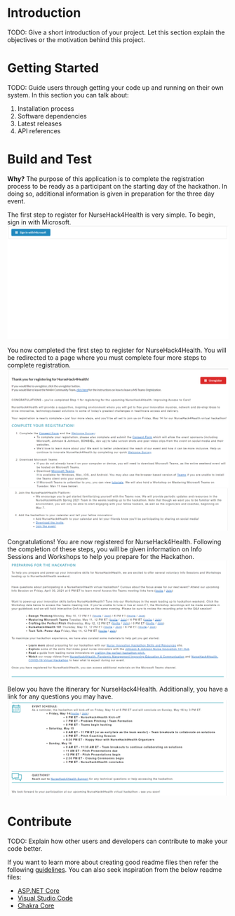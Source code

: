 # Introduction 
TODO: Give a short introduction of your project. Let this section explain the objectives or the motivation behind this project. 

# Getting Started
TODO: Guide users through getting your code up and running on their own system. In this section you can talk about:
1.	Installation process
2.	Software dependencies
3.	Latest releases
4.	API references

# Build and Test 
**Why?**
The purpose of this application is to complete the registration process to be ready as a participant on the starting day of the hackathon. In doing so, additional information is given in preparation for the three day event.


The first step to register for NurseHack4Health is very simple. To begin, sign in with Microsoft. 
![](images/RegStart.PNG)

You now completed the first step to register for NurseHack4Health. You will be redirected to a page where you must complete four more steps to complete registration.
![](images/Reg2.PNG)
![](images/Reg3-4.PNG)

Congratulations! You are now registered for NurseHack4Health. Following the completion of these steps, you will be given information on Info Sessions and Workshops to help you prepare for the Hackathon.
![](images/Reg3.PNG)

Below you have the itinerary for NurseHack4Health. Additionally, you have a link for any questions you may have.
![](images/Reg4.PNG)



# Contribute
TODO: Explain how other users and developers can contribute to make your code better. 

If you want to learn more about creating good readme files then refer the following [guidelines](https://docs.microsoft.com/en-us/azure/devops/repos/git/create-a-readme?view=azure-devops). You can also seek inspiration from the below readme files:
- [ASP.NET Core](https://github.com/aspnet/Home)
- [Visual Studio Code](https://github.com/Microsoft/vscode)
- [Chakra Core](https://github.com/Microsoft/ChakraCore)
